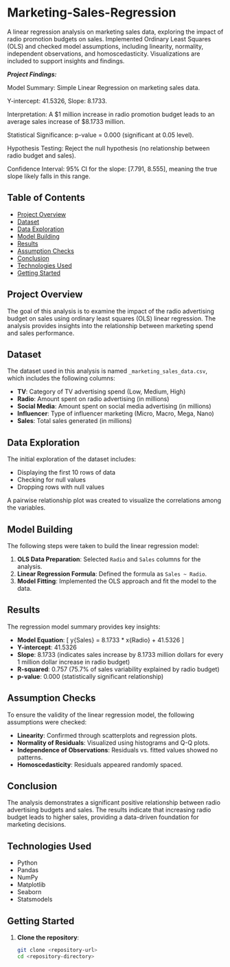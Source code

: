 # Marketing-Sales-Regression

A linear regression analysis on marketing sales data, exploring the impact of radio promotion budgets on sales. Implemented Ordinary Least Squares (OLS) and checked model assumptions, including linearity, normality, independent observations, and homoscedasticity. Visualizations are included to support insights and findings.

***Project Findings:***

Model Summary: Simple Linear Regression on marketing sales data.

Y-intercept: 41.5326, Slope: 8.1733.

Interpretation: A $1 million increase in radio promotion budget leads to an average sales increase of $8.1733 million.

Statistical Significance: p-value = 0.000 (significant at 0.05 level).

Hypothesis Testing: Reject the null hypothesis (no relationship between radio budget and sales).

Confidence Interval: 95% CI for the slope: [7.791, 8.555], meaning the true slope likely falls in this range.

## Table of Contents

- [Project Overview](#project-overview)
- [Dataset](#dataset)
- [Data Exploration](#data-exploration)
- [Model Building](#model-building)
- [Results](#results)
- [Assumption Checks](#assumption-checks)
- [Conclusion](#conclusion)
- [Technologies Used](#technologies-used)
- [Getting Started](#getting-started)

## Project Overview

The goal of this analysis is to examine the impact of the radio advertising budget on sales using ordinary least squares (OLS) linear regression. The analysis provides insights into the relationship between marketing spend and sales performance.

## Dataset

The dataset used in this analysis is named `_marketing_sales_data.csv`, which includes the following columns:

- **TV**: Category of TV advertising spend (Low, Medium, High)
- **Radio**: Amount spent on radio advertising (in millions)
- **Social Media**: Amount spent on social media advertising (in millions)
- **Influencer**: Type of influencer marketing (Micro, Macro, Mega, Nano)
- **Sales**: Total sales generated (in millions)

## Data Exploration

The initial exploration of the dataset includes:

- Displaying the first 10 rows of data
- Checking for null values
- Dropping rows with null values

A pairwise relationship plot was created to visualize the correlations among the variables.

## Model Building

The following steps were taken to build the linear regression model:

1. **OLS Data Preparation**: Selected `Radio` and `Sales` columns for the analysis.
2. **Linear Regression Formula**: Defined the formula as `Sales ~ Radio`.
3. **Model Fitting**: Implemented the OLS approach and fit the model to the data.

## Results

The regression model summary provides key insights:

- **Model Equation**:
  \[
  y{Sales} = 8.1733 * x{Radio} + 41.5326
  \]
- **Y-intercept**: 41.5326
- **Slope**: 8.1733 (indicates sales increase by 8.1733 million dollars for every 1 million dollar increase in radio budget)
- **R-squared**: 0.757 (75.7% of sales variability explained by radio budget)
- **p-value**: 0.000 (statistically significant relationship)

## Assumption Checks

To ensure the validity of the linear regression model, the following assumptions were checked:

- **Linearity**: Confirmed through scatterplots and regression plots.
- **Normality of Residuals**: Visualized using histograms and Q-Q plots.
- **Independence of Observations**: Residuals vs. fitted values showed no patterns.
- **Homoscedasticity**: Residuals appeared randomly spaced.

## Conclusion

The analysis demonstrates a significant positive relationship between radio advertising budgets and sales. The results indicate that increasing radio budget leads to higher sales, providing a data-driven foundation for marketing decisions.

## Technologies Used

- Python
- Pandas
- NumPy
- Matplotlib
- Seaborn
- Statsmodels

## Getting Started

1. **Clone the repository**:
   ```bash
   git clone <repository-url>
   cd <repository-directory>
   ```
